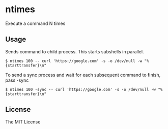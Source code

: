 # ntimes

Execute a command N times

## Usage

Sends command to child process.  This starts subshells in parallel.
```
$ ntimes 100 -- curl 'https://google.com' -s -o /dev/null -w "%{starttransfer}\n"
```

To send a sync process and wait for each subsequent command to finish, pass -sync
```
$ ntimes 100 -sync -- curl 'https://google.com' -s -o /dev/null -w "%{starttransfer}\n"
```

## License

The MIT License
